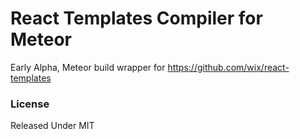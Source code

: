 # React Templates Compiler for Meteor

Early Alpha, Meteor build wrapper for https://github.com/wix/react-templates

### License

Released Under MIT